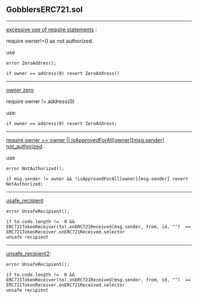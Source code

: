 ## GobblersERC721.sol
* * *


[excessive use of require statements](https://github.com/code-423n4/2022-09-artgobblers/blob/d2087c5a8a6a4f1b9784520e7fe75afa3a9cbdbe/src/utils/token/GobblersERC721.sol#L62) :

require owner!=0 as not authorized.

use 

````
error ZeroAddres();

if owner == address(0) revert ZeroAddress()
````

***
[owner zero](https://github.com/code-423n4/2022-09-artgobblers/blob/d2087c5a8a6a4f1b9784520e7fe75afa3a9cbdbe/src/utils/token/GobblersERC721.sol#L66)

require owner != address(0)

use:
````
if owner == address(0) revert ZeroAddress;
````
***
[require owner == owner || isApprovedForAll[owner][msg.sender] not_authorized](https://github.com/code-423n4/2022-09-artgobblers/blob/d2087c5a8a6a4f1b9784520e7fe75afa3a9cbdbe/src/utils/token/GobblersERC721.sol#L121-L126) .

use

````
error NotAuthorized();

if msg.sender != owner && !isApprovedForAll[owner][msg.sender] revert NotAuthorized;
````
***
[usafe_recipient](https://github.com/code-423n4/2022-09-artgobblers/blob/d2087c5a8a6a4f1b9784520e7fe75afa3a9cbdbe/src/utils/token/GobblersERC721.sol#L121-L126)
````
error UnsafeRecipient();

if to.code.length !=  0 && ERC721TokenReceiver(to).onERC721Received(msg.sender, from, id, "")  == ERC721TokenReceiver.onERC721Received.selector
unsafe recipient
````
***
[unsafe_recipient2](https://github.com/code-423n4/2022-09-artgobblers/blob/d2087c5a8a6a4f1b9784520e7fe75afa3a9cbdbe/src/utils/token/GobblersERC721.sol#L137-L142):
````
error UnsafeRecipient();

if to.code.length !=  0 && ERC721TokenReceiver(to).onERC721Received(msg.sender, from, id, "")  == ERC721TokenReceiver.onERC721Received.selector
unsafe recipient
````
